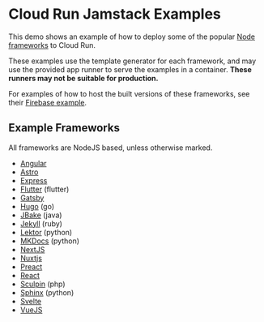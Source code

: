 
# Cloud Run Jamstack Examples

This demo shows an example of how to deploy some of the popular [Node frameworks](https://jamstack.org/survey/2021/#choices-frameworks) to Cloud Run. 

These examples use the template generator for each framework, and may use the provided app runner to serve the examples in a container. **These runners may not be suitable for production.**

For examples of how to host the built versions of these frameworks, see their [Firebase example](../nodejs-frameworks-firebase).

## Example Frameworks

All frameworks are NodeJS based, unless otherwise marked.


 * [Angular](angular/) 
 * [Astro](astro/) 
 * [Express](express/) 
 * [Flutter](flutter/) (flutter)
 * [Gatsby](gatsby/) 
 * [Hugo](hugo/) (go)
 * [JBake](jbake/) (java)
 * [Jekyll](jekyll/) (ruby)
 * [Lektor](lektor/) (python)
 * [MKDocs](mkdocs/) (python)
 * [NextJS](nextjs/) 
 * [Nuxtjs](nuxtjs/) 
 * [Preact](preact/) 
 * [React](react/) 
 * [Sculpin](sculpin/) (php)
 * [Sphinx](sphinx/) (python)
 * [Svelte](svelte/) 
 * [VueJS](vuejs/) 